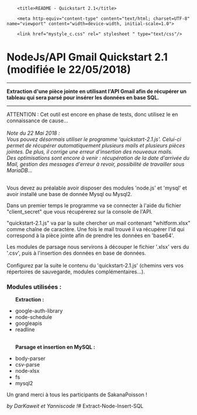 <!DOCTYPE html>
<html>

<head>

		<title>README - Quickstart 2.1</title>

		<meta http-equiv="content-type" content="text/html; charset=UTF-8" name="viewport" content="width=device-width, initial-scale=1.0">

		<link href="mystyle_c.css" rel=" stylesheet " type="text/css"/>	

</head>		
		
<body>
<charset utf-8>
<h1>NodeJs/API Gmail Quickstart 2.1 (modifiée le 22/05/2018)</h1>

<hr>
<strong>Extraction d'une pièce jointe en utilisant l'API Gmail afin de récupérer un tableau qui sera parsé pour insérer les données en base SQL.</strong>
<hr>
ATTENTION : Cet outil est encore en phase de tests, donc utilisez le en connaissance de cause...<br /><br />
 <i>Note du 22 Mai 2018 :<br />Vous pouvez désormais utiliser le programme 'quickstart-2.1.js'. Celui-ci permet de récupérer automatiquement plusieurs mails et plusieurs pièces jointes. De plus, il corrige une erreur d'insertion des nouveaux mails.
<br />Des optimisations sont encore à venir : récupération de la date d'arrivée du Mail, gestion des messages d'erreur à revoir, possibilité de travailler sous MariaDB...</i><br /><br />

Vous devez au préalable avoir disposer des modules 'node.js' et 'mysql' et avoir installé une base de donnée Mysql ou Mysql2.<br />

Dans un premier temps le programme va se connecter à l'aide du fichier "client_secret" que vous récupérerez sur la console de l'API<a href="https://console.cloud.google.com/apis/"></a>.<br />

"quickstart-2.1.js" va par la suite chercher un mail contenant "whitform.xlsx" comme chaîne de caractère. Une fois le mail trouvé il va récupérer l'id qui correspond à la pièce jointe afin de prendre les données en 'base64'.

Les modules de parsage nous servirons à découper le fichier '.xlsx' vers du '.csv', puis à l'insertion des données en base de données.
<br><br>
Configurez par la suite le contenu du 'quickstart-2.1.js' (chemins vers vos répertoires de sauvegarde, modules complémentaires...).

<h3>Modules utilisées :</h3>

<ul>
<p><strong>Extraction :</strong></p>
<li>google-auth-library</li>
<li>node-schedule</li>
<li>googleapis</li>
<li>readline</li>
<br>

<p> <strong>Parsage et insertion en MySQL :</strong></p>
<li>body-parser</li>
<li>csv-parse</li>
<li>node-xlsx</li>
<li>fs</li>
<li>mysql2</li>
</ul>

Un grand merci à tous les participants de SakanaPoisson !

<i>by DarKaweit et Yanniscode !</i># Extract-Node-Insert-SQL
</body>